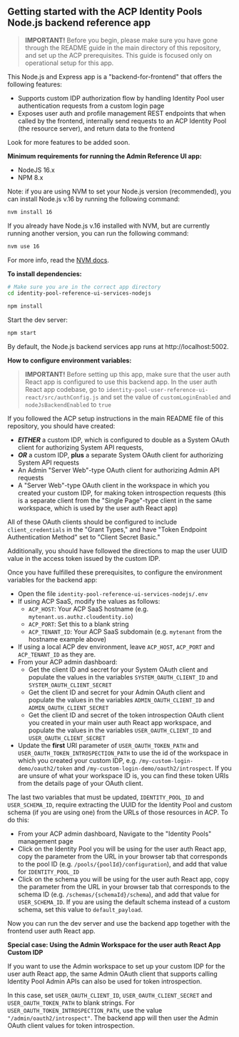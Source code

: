 ## Getting started with the ACP Identity Pools Node.js backend reference app

> **IMPORTANT!** Before you begin, please make sure you have gone through the README guide in the main directory of this repository, and set up the ACP prerequisites. This guide is focused only on operational setup for this app.

This Node.js and Express app is a "backend-for-frontend" that offers the following features:

- Supports custom IDP authorization flow by handling Identity Pool user authentication requests from a custom login page
- Exposes user auth and profile management REST endpoints that when called by the frontend, internally send requests to an ACP Identity Pool (the resource server), and return data to the frontend

Look for more features to be added soon.

**Minimum requirements for running the Admin Reference UI app:**

- NodeJS 16.x
- NPM 8.x

Note: if you are using NVM to set your Node.js version (recommended), you can install Node.js v.16 by running the following command:

```bash
nvm install 16
```

If you already have Node.js v.16 installed with NVM, but are currently running another version, you can run the following command:

```bash
nvm use 16
```

For more info, read the [NVM docs](https://github.com/nvm-sh/nvm#intro).

**To install dependencies:**

```bash
# Make sure you are in the correct app directory
cd identity-pool-reference-ui-services-nodejs

npm install
```

Start the dev server:

```bash
npm start
```

By default, the Node.js backend services app runs at http://localhost:5002.

**How to configure environment variables:**

> **IMPORTANT!** Before setting up this app, make sure that the user auth React app is configured to use this backend app. In the user auth React app codebase, go to `identity-pool-user-reference-ui-react/src/authConfig.js` and set the value of `customLoginEnabled` and `nodeJsBackendEnabled` to `true`

If you followed the ACP setup instructions in the main README file of this repository, you should have created:

- **_EITHER_** a custom IDP, which is configured to double as a System OAuth client for authorizing System API requests,
- **_OR_** a custom IDP, **plus** a separate System OAuth client for authorizing System API requests
- An Admin "Server Web"-type OAuth client for authorizing Admin API requests
- A "Server Web"-type OAuth client in the workspace in which you created your custom IDP, for making token introspection requests (this is a separate client from the "Single Page"-type client in the same workspace, which is used by the user auth React app)

All of these OAuth clients should be configured to include `client_credentials` in the "Grant Types," and have "Token Endpoint Authentication Method" set to "Client Secret Basic."

Additionally, you should have followed the directions to map the user UUID value in the access token issued by the custom IDP.

Once you have fulfilled these prerequisites, to configure the environment variables for the backend app:

- Open the file `identity-pool-reference-ui-services-nodejs/.env`
- If using ACP SaaS, modify the values as follows:
  - `ACP_HOST`: Your ACP SaaS hostname (e.g. `mytenant.us.authz.cloudentity.io`)
  - `ACP_PORT`: Set this to a blank string
  - `ACP_TENANT_ID`: Your ACP SaaS subdomain (e.g. `mytenant` from the hostname example above)
- If using a local ACP dev environment, leave `ACP_HOST`, `ACP_PORT` and `ACP_TENANT_ID` as they are.
- From your ACP admin dashboard:
  - Get the client ID and secret for your System OAuth client and populate the values in the variables `SYSTEM_OAUTH_CLIENT_ID` and `SYSTEM_OAUTH_CLIENT_SECRET`
  - Get the client ID and secret for your Admin OAuth client and populate the values in the variables `ADMIN_OAUTH_CLIENT_ID` and `ADMIN_OAUTH_CLIENT_SECRET`
  - Get the client ID and secret of the token introspection OAuth client you created in your main user auth React app workspace, and populate the values in the variables `USER_OAUTH_CLIENT_ID` and `USER_OAUTH_CLIENT_SECRET`
- Update the **first** URI parameter of `USER_OAUTH_TOKEN_PATH` and `USER_OAUTH_TOKEN_INTROSPECTION_PATH` to use the id of the workspace in which you created your custom IDP, e.g. `/my-custom-login-demo/oauth2/token` and `/my-custom-login-demo/oauth2/introspect`. If you are unsure of what your workspace ID is, you can find these token URIs from the details page of your OAuth client.

The last two variables that must be updated, `IDENTITY_POOL_ID` and `USER_SCHEMA_ID`, require extracting the UUID for the Identity Pool and custom schema (if you are using one) from the URLs of those resources in ACP. To do this:

- From your ACP admin dashboard, Navigate to the "Identity Pools" management page
- Click on the Identity Pool you will be using for the user auth React app, copy the parameter from the URL in your browser tab that corresponds to the pool ID (e.g. `/pools/{poolId}/configuration`), and add that value for `IDENTITY_POOL_ID`
- Click on the schema you will be using for the user auth React app, copy the parameter from the URL in your browser tab that corresponds to the schema ID (e.g. `/schemas/{schemaId}/schema`), and add that value for `USER_SCHEMA_ID`. If you are using the default schema instead of a custom schema, set this value to `default_payload`.

Now you can run the dev server and use the backend app together with the frontend user auth React app.

**Special case: Using the Admin Workspace for the user auth React App Custom IDP**

If you want to use the Admin workspace to set up your custom IDP for the user auth React app, the same Admin OAuth client that supports calling Identity Pool Admin APIs can also be used for token introspection.

In this case, set `USER_OAUTH_CLIENT_ID`, `USER_OAUTH_CLIENT_SECRET` and `USER_OAUTH_TOKEN_PATH` to blank strings. For `USER_OAUTH_TOKEN_INTROSPECTION_PATH`, use the value `"/admin/oauth2/introspect"`. The backend app will then user the Admin OAuth client values for token introspection.
